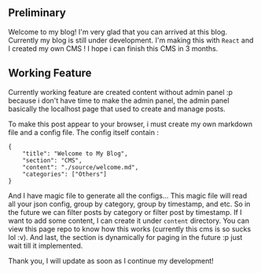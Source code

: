 Preliminary
-----------

Welcome to my blog! I'm very glad that you can arrived at this blog. Currently my blog is still under development.
I'm making this with `React` and I created my own CMS ! I hope i can finish this CMS in 3 months.

Working Feature
---------------

Currently working feature are created content without admin panel :p because i don't have time to make the admin panel,
the admin panel basically the localhost page that used to create and manage posts.

To make this post appear to your browser, i must create my own markdown file and a config file. The config itself contain :
```
{
    "title": "Welcome to My Blog",
    "section": "CMS",
    "content": "./source/welcome.md",
    "categories": ["Others"]
}
```
And I have magic file to generate all the configs... This magic file will read all your json config, group by category, group by timestamp, and etc.
So in the future we can filter posts by category or filter post by timestamp. If I want to add some content, I can create it under `content` directory.
You can view this page repo to know how this works (currently this cms is so sucks lol :v). And last, the section is dynamically for paging in the future :p just wait till it implemented.

Thank you, I will update as soon as I continue my development!
